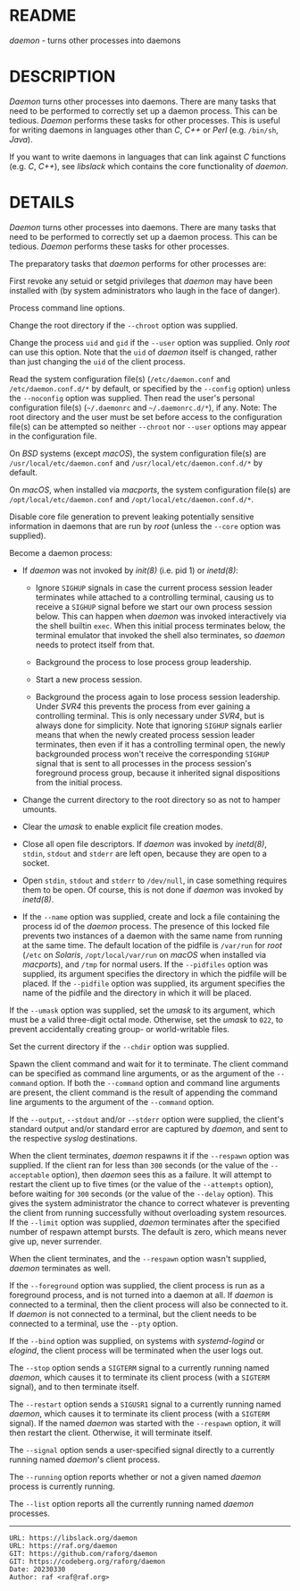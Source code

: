 README
======
*daemon* - turns other processes into daemons

DESCRIPTION
===========
*Daemon* turns other processes into daemons. There are many tasks that need to
be performed to correctly set up a daemon process. This can be tedious.
*Daemon* performs these tasks for other processes. This is useful for writing
daemons in languages other than *C*, *C++* or *Perl* (e.g. `/bin/sh`, *Java*).

If you want to write daemons in languages that can link against *C* functions
(e.g. *C*, *C++*), see *libslack* which contains the core functionality of *daemon*.

DETAILS
=======
*Daemon* turns other processes into daemons. There are many tasks that need to
be performed to correctly set up a daemon process. This can be tedious.
*Daemon* performs these tasks for other processes.

The preparatory tasks that *daemon* performs for other processes are:

First revoke any setuid or setgid privileges that *daemon* may have been
installed with (by system administrators who laugh in the face of danger).

Process command line options.

Change the root directory if the `--chroot` option was supplied.

Change the process `uid` and `gid` if the `--user` option was supplied. Only
*root* can use this option. Note that the `uid` of *daemon* itself is changed,
rather than just changing the `uid` of the client process.

Read the system configuration file(s) (`/etc/daemon.conf` and
`/etc/daemon.conf.d/*` by default, or specified by the `--config` option)
unless the `--noconfig` option was supplied. Then read the user's personal
configuration file(s) (`~/.daemonrc` and `~/.daemonrc.d/*`), if any. Note:
The root directory and the user must be set before access to the
configuration file(s) can be attempted so neither `--chroot` nor `--user`
options may appear in the configuration file.

On *BSD* systems (except *macOS*), the system configuration file(s) are
`/usr/local/etc/daemon.conf` and `/usr/local/etc/daemon.conf.d/*` by
default.

On *macOS*, when installed via *macports*, the system configuration file(s)
are `/opt/local/etc/daemon.conf` and `/opt/local/etc/daemon.conf.d/*`.

Disable core file generation to prevent leaking potentially sensitive
information in daemons that are run by *root* (unless the `--core` option
was supplied).

Become a daemon process:

  * If *daemon* was not invoked by *init(8)* (i.e. pid 1) or *inetd(8)*:

    * Ignore `SIGHUP` signals in case the current process session leader
      terminates while attached to a controlling terminal, causing us to
      receive a `SIGHUP` signal before we start our own process session below.
      This can happen when *daemon* was invoked interactively via the shell
      builtin `exec`. When this initial process terminates below, the terminal
      emulator that invoked the shell also terminates, so *daemon* needs to
	  protect itself from that.

    * Background the process to lose process group leadership.

    * Start a new process session.

	* Background the process again to lose process session leadership. Under
	  *SVR4* this prevents the process from ever gaining a controlling
	  terminal. This is only necessary under *SVR4*, but is always done for
	  simplicity. Note that ignoring `SIGHUP` signals earlier means that
	  when the newly created process session leader terminates, then even if
	  it has a controlling terminal open, the newly backgrounded process
	  won't receive the corresponding `SIGHUP` signal that is sent to all
	  processes in the process session's foreground process group, because
	  it inherited signal dispositions from the initial process.

  * Change the current directory to the root directory so as not to hamper
    umounts.

  * Clear the *umask* to enable explicit file creation modes.

  * Close all open file descriptors. If *daemon* was invoked by *inetd(8)*,
	`stdin`, `stdout` and `stderr` are left open, because they are open to a
	socket.

  * Open `stdin`, `stdout` and `stderr` to `/dev/null`, in case something
    requires them to be open. Of course, this is not done if *daemon* was
    invoked by *inetd(8)*.

  * If the `--name` option was supplied, create and lock a file containing the
	process id of the *daemon* process. The presence of this locked file
	prevents two instances of a daemon with the same name from running at
	the same time. The default location of the pidfile is `/var/run` for
	*root* (`/etc` on *Solaris*, `/opt/local/var/run` on *macOS* when
	installed via *macports*), and `/tmp` for normal users. If the
	`--pidfiles` option was supplied, its argument specifies the directory
	in which the pidfile will be placed. If the `--pidfile` option was
	supplied, its argument specifies the name of the pidfile and the
	directory in which it will be placed.

If the `--umask` option was supplied, set the *umask* to its argument, which
must be a valid three-digit octal mode. Otherwise, set the *umask* to `022`,
to prevent accidentally creating group- or world-writable files.

Set the current directory if the `--chdir` option was supplied.

Spawn the client command and wait for it to terminate. The client command
can be specified as command line arguments, or as the argument of the
`--command` option. If both the `--command` option and command line
arguments are present, the client command is the result of appending the
command line arguments to the argument of the `--command` option.

If the `--output`, `--stdout` and/or `--stderr` option were supplied, the client's
standard output and/or standard error are captured by *daemon*, and sent to the
respective *syslog* destinations.

When the client terminates, *daemon* respawns it if the `--respawn` option
was supplied. If the client ran for less than `300` seconds (or the value of
the `--acceptable` option), then *daemon* sees this as a failure. It will
attempt to restart the client up to five times (or the value of the
`--attempts` option), before waiting for `300` seconds (or the value of the
`--delay` option). This gives the system administrator the chance to correct
whatever is preventing the client from running successfully without
overloading system resources. If the `--limit` option was supplied, *daemon*
terminates after the specified number of respawn attempt bursts. The default
is zero, which means never give up, never surrender.

When the client terminates, and the `--respawn` option wasn't supplied,
*daemon* terminates as well.

If the `--foreground` option was supplied, the client process is run as a
foreground process, and is not turned into a daemon at all. If *daemon* is
connected to a terminal, then the client process will also be connected to
it. If *daemon* is not connected to a terminal, but the client needs to be
connected to a terminal, use the `--pty` option.

If the `--bind` option was supplied, on systems with *systemd-logind* or
*elogind*, the client process will be terminated when the user logs out.

The `--stop` option sends a `SIGTERM` signal to a currently running named
*daemon*, which causes it to terminate its client process (with a `SIGTERM`
signal), and to then terminate itself.

The `--restart` option sends a `SIGUSR1` signal to a currently running named
*daemon*, which causes it to terminate its client process (with a `SIGTERM`
signal). If the named *daemon* was started with the `--respawn` option, it
will then restart the client. Otherwise, it will terminate itself.

The `--signal` option sends a user-specified signal directly to a currently
running named *daemon*'s client process.

The `--running` option reports whether or not a given named *daemon* process
is currently running.

The `--list` option reports all the currently running named *daemon* processes.

--------------------------------------------------------------------------------

    URL: https://libslack.org/daemon
    URL: https://raf.org/daemon
    GIT: https://github.com/raforg/daemon
    GIT: https://codeberg.org/raforg/daemon
    Date: 20230330
    Author: raf <raf@raf.org>

